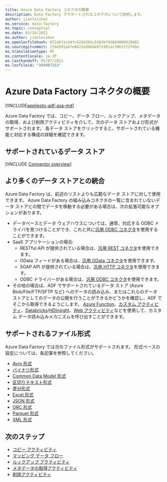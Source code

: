 ```yaml
---
title: Azure Data Factory コネクタの概要
description: Data Factory でサポートされるコネクタについて説明します。
author: jianleishen
ms.service: data-factory
ms.topic: conceptual
ms.date: 03/10/2021
ms.author: jianleishen
ms.openlocfilehash: 072abfacb4fc62dd381c53b2bfd38d4000828d81
ms.sourcegitcommit: 1fbd591a67e6422edb6de8fc901ac7063172f49e
ms.translationtype: HT
ms.contentlocale: ja-JP
ms.lasthandoff: 05/07/2021
ms.locfileid: "109487153"
---
```

# <a name="azure-data-factory-connector-overview"></a>Azure Data Factory コネクタの概要

[!INCLUDE[appliesto-adf-asa-md](includes/appliesto-adf-asa-md.md)]

Azure Data Factory では、コピー、データ フロー、ルックアップ、メタデータの取得、および削除アクティビティを介して、次のデータ ストアおよび形式がサポートされます。 各データ ストアをクリックすると、サポートされている機能と対応する構成の詳細を確認できます。

## <a name="supported-data-stores"></a>サポートされているデータ ストア

[!INCLUDE [Connector overview](includes/data-factory-v2-connector-overview.md)]

## <a name="integrate-with-more-data-stores"></a>より多くのデータ ストアとの統合

Azure Data Factory は、前述のリストよりも広範なデータ ストアに対して使用できます。 Azure Data Factory の組み込みコネクタの一覧に含まれていないデータ ストアとの間でデータを移動する必要がある場合は、次の拡張可能なオプションがあります。
- データベースとデータ ウェアハウスについては、通常、対応する ODBC ドライバを見つけることができ、これと共に[汎用 ODBC コネクタ](connector-odbc.md)を使用することができます。
- SaaS アプリケーションの場合:
    - RESTful API が提供されている場合は、[汎用 REST コネクタ](connector-rest.md)を使用できます。
    - OData フィードがある場合は、[汎用 OData コネクタ](connector-odata.md)を使用できます。
    - SOAP API が提供されている場合は、[汎用 HTTP コネクタ](connector-http.md)を使用できます。
    - ODBC ドライバーがある場合は、[汎用 ODBC コネクタ](connector-odbc.md)を使用できます。
- その他の場合は、ADF でサポートされているデータ ストア (Azure Blob/File/FTP/SFTP など) へのデータの読み込み、またはこれらのデータ ストアとしてのデータの公開を行うことができるかどうかを確認し、ADF でそこから取得できるようにします。 [Azure Function](control-flow-azure-function-activity.md)、[カスタム アクティビティ](transform-data-using-dotnet-custom-activity.md)、[Databricks](transform-data-databricks-notebook.md)/[HDInsight](transform-data-using-hadoop-hive.md)、[Web アクティビティ](control-flow-web-activity.md)などを使用して、カスタム データ読み込みメカニズムを呼び出すことができます。

## <a name="supported-file-formats"></a>サポートされるファイル形式

Azure Data Factory では次のファイル形式がサポートされます。 形式ベースの設定については、各記事を参照してください。

- [Avro 形式](format-avro.md)
- [バイナリ形式](format-binary.md)
- [Common Data Model 形式](format-common-data-model.md)
- [区切りテキスト形式](format-delimited-text.md)
- [差分形式](format-delta.md)
- [Excel 形式](format-excel.md)
- [JSON 形式](format-json.md)
- [ORC 形式](format-orc.md)
- [Parquet 形式](format-parquet.md)
- [XML 形式](format-xml.md)

## <a name="next-steps"></a>次のステップ

- [コピー アクティビティ](copy-activity-overview.md)
- [マッピング データ フロー](concepts-data-flow-overview.md)
- [ルックアップ アクティビティ](control-flow-lookup-activity.md)
- [メタデータの取得アクティビティ](control-flow-get-metadata-activity.md)
- [削除アクティビティ](delete-activity.md)
